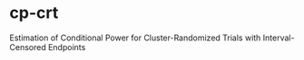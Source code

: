 # cp-crt
Estimation of Conditional Power for Cluster-Randomized Trials with Interval-Censored Endpoints

